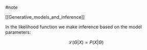 #note

[[Generative_models_and_inference]]

In the likelihood function we make inference based on the model parameters:

$$
\mathcal{L}(\Theta | X) = P(X | \Theta)
$$
